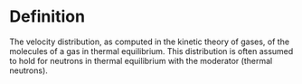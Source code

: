 # Definition

The velocity distribution, as computed in the kinetic theory of gases,
of the molecules of a gas in thermal equilibrium. This distribution is
often assumed to hold for neutrons in thermal equilibrium with the
moderator (thermal neutrons).
